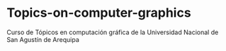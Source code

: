 # Topics-on-computer-graphics
Curso de Tópicos en computación gráfica de la Universidad Nacional de San Agustín de Arequipa
